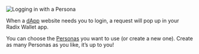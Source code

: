 ![Logging in with a Persona](/quests-images/key/2-KeyImage_PersonaLogin.webp)

When a [dApp](?glossaryAnchor=dapps) website needs you to login, a request will pop up in your Radix Wallet app.

You can choose the [Personas](?glossaryAnchor=personas) you want to use (or create a new one). Create as many Personas as you like, it’s up to you!
